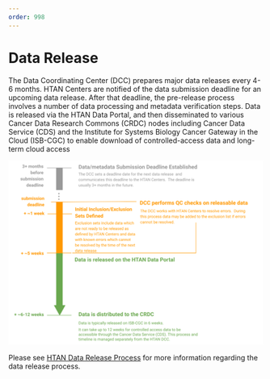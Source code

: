 ```yaml
---
order: 998
---
```


# Data Release

The Data Coordinating Center (DCC) prepares major data releases every 4-6 months. HTAN Centers are notified of the data submission deadline for an upcoming data release. After that deadline, the pre-release process involves a number of data processing and metadata verification steps. Data is released via the HTAN Data Portal, and then disseminated to various Cancer Data Research Commons (CRDC) nodes including Cancer Data Service (CDS) and the Institute for Systems Biology Cancer Gateway in the Cloud (ISB-CGC) to enable download of controlled-access data and long-term cloud access

![The HTAN Data Release Process](../img/Data_release.svg)

Please see [HTAN Data Release Process](https://docs.google.com/document/d/1xMS3au9uFk5IHmcn99KbrZN1lp3AXjCTFJ7kWLeP1MQ/edit?usp=sharing) for more information regarding the data release process.

